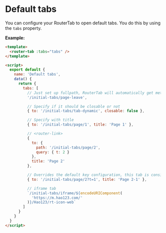 # Default tabs

You can configure your RouterTab to open default tabs. You do this by using the `tabs` property.

<doc-links api="#tabs" demo="/initial-tabs/"></doc-links>

**Example:**

```html {2,10,12,15,18,22,30,34}
<template>
  <router-tab :tabs="tabs" />
</template>

<script>
  export default {
    name: 'Default tabs',
    data() {
      return {
        tabs: [
          // Just set up fullpath, RouterTab will automatically get meta from your router configuration
          '/initial-tabs/page-leave',

          // Specify if it should be closable or not
          { to: '/initial-tabs/tab-dynamic', closable: false },

          // Specify with title
          { to: '/initial-tabs/page/1', title: 'Page 1' },

          // <router-link>
          {
            to: {
              path: '/initial-tabs/page/2',
              query: { t: 2 }
            },
            title: 'Page 2'
          },

          // Overrides the default key configuration, this tab is consistent with the key of the '/initial-tabs/page/2' tab, and only the first tab that appears will be retained
          { to: '/initial-tabs/page/2?t=1', title: 'Page 2-1' },

          // iframe tab
          `/initial-tabs/iframe/${encodeURIComponent(
            'https://m.hao123.com/'
          )}/Hao123/rt-icon-web`
        ]
      }
    }
  }
</script>
```
